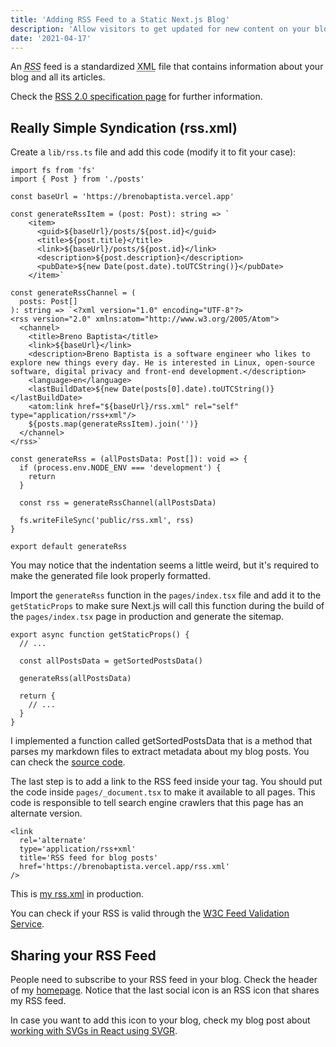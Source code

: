 ```yaml
---
title: 'Adding RSS Feed to a Static Next.js Blog'
description: 'Allow visitors to get updated for new content on your blog.'
date: '2021-04-17'
---
```


An <dfn><abbr title="Really Simple Syndication">RSS</abbr></dfn> feed is a standardized <abbr title="eXtensible Markup Language">XML</abbr> file that contains information about your blog and all its articles.

Check the [RSS 2.0 specification page](https://validator.w3.org/feed/docs/rss2.html) for further information.

## Really Simple Syndication (rss.xml)

Create a `lib/rss.ts` file and add this code (modify it to fit your case):

```tsx[class="line-numbers"]
import fs from 'fs'
import { Post } from './posts'

const baseUrl = 'https://brenobaptista.vercel.app'

const generateRssItem = (post: Post): string => `
    <item>
      <guid>${baseUrl}/posts/${post.id}</guid>
      <title>${post.title}</title>
      <link>${baseUrl}/posts/${post.id}</link>
      <description>${post.description}</description>
      <pubDate>${new Date(post.date).toUTCString()}</pubDate>
    </item>`

const generateRssChannel = (
  posts: Post[]
): string => `<?xml version="1.0" encoding="UTF-8"?>
<rss version="2.0" xmlns:atom="http://www.w3.org/2005/Atom">
  <channel>
    <title>Breno Baptista</title>
    <link>${baseUrl}</link>
    <description>Breno Baptista is a software engineer who likes to explore new things every day. He is interested in Linux, open-source software, digital privacy and front-end development.</description>
    <language>en</language>
    <lastBuildDate>${new Date(posts[0].date).toUTCString()}</lastBuildDate>
    <atom:link href="${baseUrl}/rss.xml" rel="self" type="application/rss+xml"/>
    ${posts.map(generateRssItem).join('')}
  </channel>
</rss>`

const generateRss = (allPostsData: Post[]): void => {
  if (process.env.NODE_ENV === 'development') {
    return
  }

  const rss = generateRssChannel(allPostsData)

  fs.writeFileSync('public/rss.xml', rss)
}

export default generateRss
```

You may notice that the indentation seems a little weird, but it's required to make the generated file look properly formatted.

Import the `generateRss` function in the `pages/index.tsx` file and add it to the `getStaticProps` to make sure Next.js will call this function during the build of the `pages/index.tsx` page in production and generate the sitemap.

```tsx[class="line-numbers"]
export async function getStaticProps() {
  // ...

  const allPostsData = getSortedPostsData()

  generateRss(allPostsData)

  return {
    // ...
  }
}
```

I implemented a function called getSortedPostsData that is a method that parses my markdown files to extract metadata about my blog posts. You can check the [source code](https://github.com/brenobaptista/blog/blob/main/src/lib/posts.ts).

The last step is to add a link to the RSS feed inside your <head> tag. You should put the code inside `pages/_document.tsx` to make it available to all pages. This code is responsible to tell search engine crawlers that this page has an alternate version.

```tsx[class="line-numbers"]
<link
  rel='alternate'
  type='application/rss+xml'
  title='RSS feed for blog posts'
  href='https://brenobaptista.vercel.app/rss.xml'
/>
```

This is [my rss.xml](http://brenobaptista.vercel.app/rss.xml) in production.

You can check if your RSS is valid through the [W3C Feed Validation Service](https://validator.w3.org/feed/).

## Sharing your RSS Feed

People need to subscribe to your RSS feed in your blog. Check the header of my [homepage](/). Notice that the last social icon is an RSS icon that shares my RSS feed.

In case you want to add this icon to your blog, check my blog post about [working with SVGs in React using SVGR](/posts/working-with-svgs-in-react-using-svgr).
